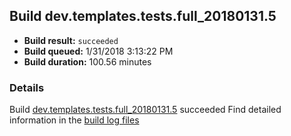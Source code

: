 ## Build dev.templates.tests.full_20180131.5
- **Build result:** `succeeded`
- **Build queued:** 1/31/2018 3:13:22 PM
- **Build duration:** 100.56 minutes
### Details
Build [dev.templates.tests.full_20180131.5](https://winappstudio.visualstudio.com/web/build.aspx?pcguid=a4ef43be-68ce-4195-a619-079b4d9834c2&builduri=vstfs%3a%2f%2f%2fBuild%2fBuild%2f24846) succeeded
Find detailed information in the [build log files](https://uwpctdiags.blob.core.windows.net/buildlogs/dev.templates.tests.full_20180131.5_logs.zip)
